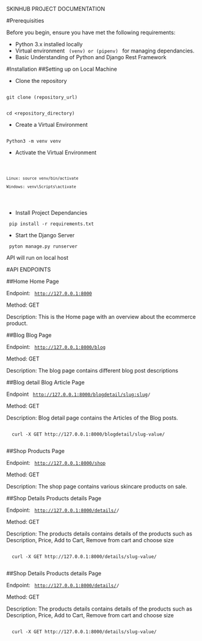 SKINHUB PROJECT DOCUMENTATION

#Prerequisities

Before you begin, ensure you have met the following requirements:
- Python 3.x installed locally
- Virtual environment <code> (venv) or (pipenv) </code> for managing dependancies.
- Basic Understanding of Python and Django Rest Framework

#Installation
##Setting up on Local Machine

- Clone the repository
<code> 
git clone (repository_url)

 cd <repository_directory)
</code>

- Create a Virtual Environment

<code> 
Python3 -m venv venv
</code> 

 - Activate the Virtual Environment
<code>

    Linux: source venv/bin/activate   
    
    Windows: venv\Scripts\activate
 </code>

 - Install Project Dependancies

<code> pip install -r requirements.txt </code>

- Start the Django Server

<code> pyton  manage.py runserver </code>

API will run on local host 

#API ENDPOINTS

##Home
Home Page 

Endpoint: <code> http://127.0.0.1:8000 </code>

Method: GET

Description: This is the Home page with an overview about the ecommerce product.


##Blog
Blog Page

Endpoint: <code> http://127.0.0.1:8000/blog </code>

Method: GET

Description: The blog page contains different blog post descriptions

##Blog detail
Blog Article Page

Endpoint <code> http://127.0.0.1:8000/blogdetail/<slug:slug>/ </code>

Method: GET

Description: Blog detail page contains the Articles  of the Blog posts.

<code> 
  curl -X GET http://127.0.0.1:8000/blogdetail/slug-value/

</code>

##Shop
Products Page

Endpoint: <code> 
http://127.0.0.1:8000/shop
</code>

Method: GET

Description: The shop page contains various skincare products on sale.

##Shop Details
Products details Page

Endpoint: <code> http://127.0.0.1:8000/details/<slug>/ </code>

Method: GET

Description: The products details contains details of the products such as Description, Price, Add to Cart, Remove from cart and choose size

<code> 
  curl -X GET http://127.0.0.1:8000/details/slug-value/

</code>

##Shop Details
Products details Page

Endpoint: <code> http://127.0.0.1:8000/details/<slug>/ </code>

Method: GET

Description: The products details contains details of the products such as Description, Price, Add to Cart, Remove from cart and choose size

<code> 
  curl -X GET http://127.0.0.1:8000/details/slug-value/

</code>